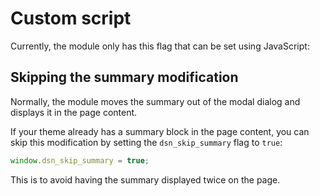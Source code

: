 # Custom script

Currently, the module only has this flag that can be set using JavaScript:

## Skipping the summary modification

Normally, the module moves the summary out of the modal dialog and displays it in the page content.

If your theme already has a summary block in the page content, you can skip this modification by setting
the `dsn_skip_summary` flag to `true`:

```js
window.dsn_skip_summary = true;
```

This is to avoid having the summary displayed twice on the page.